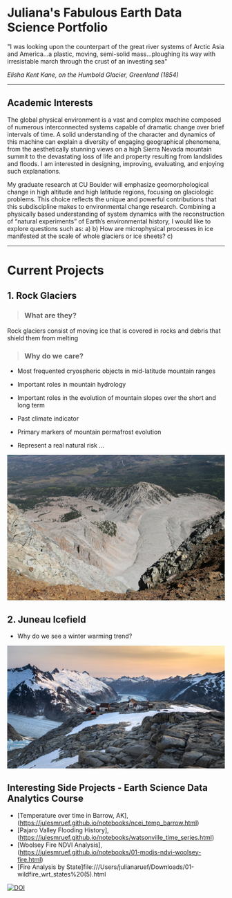 # Juliana's Fabulous Earth Data Science Portfolio



"I was looking upon the counterpart of the great river systems of Arctic Asia and America...a plastic, moving, semi-solid mass...ploughing its way with irresistable march through the crust of an investing sea" 

*Elisha Kent Kane, on the Humbold Glacier, Greenland (1854)*


***

## Academic Interests

The global physical environment is a vast and complex machine composed of numerous interconnected systems capable of dramatic change over brief intervals of time. A solid understanding of the character and dynamics of this machine can explain a diversity of engaging geographical phenomena, from the aesthetically stunning views on a high Sierra Nevada mountain summit to the devastating loss of life and property resulting from landslides and floods. I am interested in designing, improving, evaluating, and enjoying such explanations.

My graduate research at CU Boulder will emphasize geomorphological change in high altitude and high latitude regions, focusing on glaciologic problems. This choice reflects the unique and powerful contributions that this subdiscipline makes to environmental change research. Combining a physically based understanding of system dynamics with the reconstruction of “natural experiments” of Earth’s environmental history, I would like to explore questions such as: 
a) 
b) How are microphysical processes in ice manifested at the scale of whole glaciers or ice sheets? 
c)

***
# Current Projects

## 1. Rock Glaciers
> ### What are they? 
Rock glaciers consist of moving ice that is covered in rocks and debris that shield them from melting

> ### Why do we care?

- Most	frequented cryospheric objects in	mid-latitude	mountain	ranges		

- Important	roles	in	mountain hydrology

- Important	roles	in	the	evolution	of	mountain slopes	over	the	short	and	long term

- Past climate indicator

- Primary	markers	of	mountain	permafrost	evolution

- Represent	a	real	natural risk …

![Mt. Sopris, CO](img/Mt_Sopris.jpeg)

## 2. Juneau Icefield 

- Why do we see a winter warming trend? 

![Juneau Icefield, AK](img/JIF.jpeg)

## Interesting Side Projects - Earth Science Data Analytics Course 

* [Temperature over time in Barrow, AK],(https://julesmruef.github.io/notebooks/ncei_temp_barrow.html)
* [Pajaro Valley Flooding History], (https://julesmruef.github.io/notebooks/watsonville_time_series.html)
* [Woolsey Fire NDVI Analysis], (https://julesmruef.github.io/notebooks/01-modis-ndvi-woolsey-fire.html)
* [Fire Analysis by State]file:///Users/julianaruef/Downloads/01-wildfire_wrt_states%20(5).html
  

[![DOI](https://zenodo.org/badge/687226006.svg)](https://zenodo.org/badge/latestdoi/687226006)


